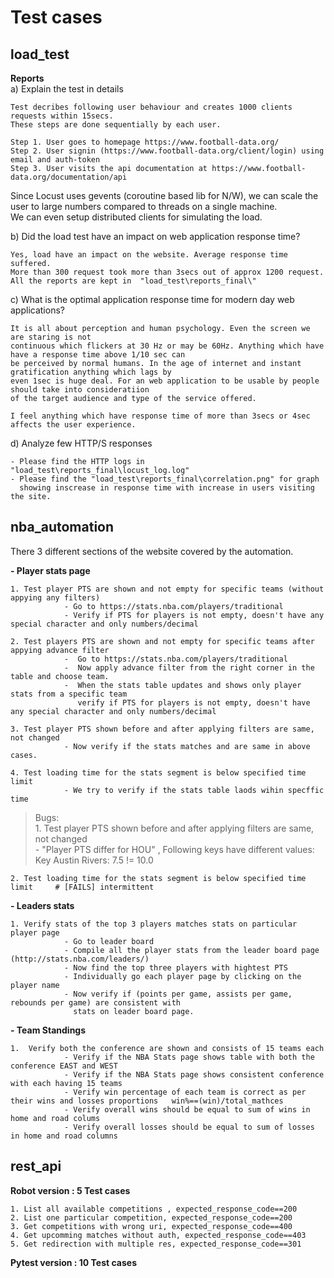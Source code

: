 # Test cases


## **load_test**



**Reports**     
a) Explain the test in details    
>
    Test decribes following user behaviour and creates 1000 clients requests within 15secs.      
    These steps are done sequentially by each user.   

    Step 1. User goes to homepage https://www.football-data.org/  
    Step 2. User signin (https://www.football-data.org/client/login) using email and auth-token    
    Step 3. User visits the api documentation at https://www.football-data.org/documentation/api    

Since Locust uses gevents (coroutine based lib for N/W), we can scale the user to large 
numbers compared to threads on a single machine.   
We can even setup distributed clients for simulating the load.


b) Did the load test have an impact on web application response time?      
> 
    Yes, load have an impact on the website. Average response time suffered.     
    More than 300 request took more than 3secs out of approx 1200 request.     
    All the reports are kept in  "load_test\reports_final\"

c) What is the optimal application response time for modern day web applications?   
> 
    It is all about perception and human psychology. Even the screen we are staring is not         
    continuous which flickers at 30 Hz or may be 60Hz. Anything which have have a response time above 1/10 sec can    
    be perceived by normal humans. In the age of internet and instant gratification anything which lags by     
    even 1sec is huge deal. For an web application to be usable by people should take into consideratiion 
    of the target audience and type of the service offered.   

    I feel anything which have response time of more than 3secs or 4sec affects the user experience.  

d) Analyze few HTTP/S responses
>
    - Please find the HTTP logs in "load_test\reports_final\locust_log.log" 
    - Please find the "load_test\reports_final\correlation.png" for graph 
      showing inscrease in response time with increase in users visiting the site.



## **nba_automation**
There 3 different sections of the website covered by the automation.

**- Player stats page**
>
    1. Test player PTS are shown and not empty for specific teams (without appying any filters)  
                - Go to https://stats.nba.com/players/traditional
                - Verify if PTS for players is not empty, doesn't have any special character and only numbers/decimal   

    2. Test players PTS are shown and not empty for specific teams after appying advance filter       
                -  Go to https://stats.nba.com/players/traditional    
                -  Now apply advance filter from the right corner in the table and choose team.       
                -  When the stats table updates and shows only player stats from a specific team    
                   verify if PTS for players is not empty, doesn't have any special character and only numbers/decimal       

    3. Test player PTS shown before and after applying filters are same, not changed   
                - Now verify if the stats matches and are same in above cases.   

    4. Test loading time for the stats segment is below specified time limit    
                - We try to verify if the stats table laods wihin specffic time    

> Bugs:  
    1. Test player PTS shown before and after applying filters are same, not changed      
                 - "Player PTS differ for HOU"  , Following keys have different values: Key Austin Rivers: 7.5 != 10.0   

    2. Test loading time for the stats segment is below specified time limit     # [FAILS] intermittent


**- Leaders stats**
> 
    1. Verify stats of the top 3 players matches stats on particular player page    
                - Go to leader board    
                - Compile all the player stats from the leader board page (http://stats.nba.com/leaders/)     
                - Now find the top three players with hightest PTS     
                - Individually go each player page by clicking on the player name     
                - Now verify if (points per game, assists per game, rebounds per game) are consistent with 
                  stats on leader board page.    
  

**- Team Standings**
>
    1.  Verify both the conference are shown and consists of 15 teams each 
                - Verify if the NBA Stats page shows table with both the conference EAST and WEST    
                - Verify if the NBA Stats page shows consistent conference with each having 15 teams    
                - Verify win percentage of each team is correct as per their wins and losses proportions   win%==(win)/total_mathces  
                - Verify overall wins should be equal to sum of wins in home and road colums     
                - Verify overall losses should be equal to sum of losses in home and road columns      


## **rest_api**

**Robot version : 5 Test cases**

>
    1. List all available competitions , expected_response_code==200
    2. List one particular competition, expected_response_code==200
    3. Get competitions with wrong uri, expected_response_code==400
    4. Get upcomming matches without auth, expected_response_code==403
    5. Get redirection with multiple res, expected_response_code==301

**Pytest version : 10 Test cases**
